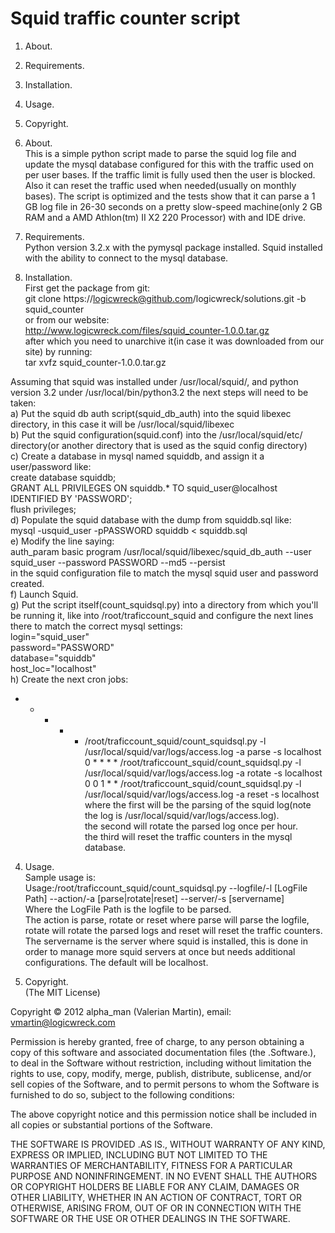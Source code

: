 Squid traffic counter script
======

1) About.<br />
2) Requirements.<br />
3) Installation.<br />
4) Usage.<br />
5) Copyright.<br />

1) About.<br />
This is a simple python script made to parse the squid log file and update the mysql database configured for this with the traffic used on per user bases. If the traffic limit is fully used then
the user is blocked. Also it can reset the traffic used when needed(usually on monthly bases). The script is optimized and the tests show that it can parse a 1 GB log file in 26-30 seconds on a
pretty slow-speed machine(only 2 GB RAM and a AMD Athlon(tm) II X2 220 Processor) with and IDE drive.

2) Requirements.<br />
Python version 3.2.x with the pymysql package installed.
Squid installed with the ability to connect to the mysql database.

3) Installation.<br />
First get the package from git:<br />
git clone https://logicwreck@github.com/logicwreck/solutions.git -b squid_counter<br />
or from our website:<br />
http://www.logicwreck.com/files/squid_counter-1.0.0.tar.gz<br />
after which you need to unarchive it(in case it was downloaded from our site) by running:<br />
tar xvfz squid_counter-1.0.0.tar.gz<br />

Assuming that squid was installed under /usr/local/squid/, and python version 3.2 under /usr/local/bin/python3.2 the next steps will need to be taken:<br />
 a) Put the squid db auth script(squid_db_auth) into the squid libexec directory, in this case it will be /usr/local/squid/libexec<br />
 b) Put the squid configuration(squid.conf) into the /usr/local/squid/etc/ directory(or another directory that is used as the squid config directory)<br />
 c) Create a database in mysql named squiddb, and assign it a user/password like:<br />
 create database squiddb;<br />
 GRANT ALL PRIVILEGES ON squiddb.* TO squid_user@localhost IDENTIFIED BY 'PASSWORD';<br />
 flush privileges;<br /> 
 d) Populate the squid database with the dump from squiddb.sql like:<br />
 mysql -usquid_user -pPASSWORD squiddb < squiddb.sql<br /> 
 e) Modify the line saying:<br />
 auth_param basic program /usr/local/squid/libexec/squid_db_auth --user squid_user --password PASSWORD --md5 --persist<br />
 in the squid configuration file to match the mysql squid user and password created.<br /> 
 f) Launch Squid.<br /> 
 g) Put the script itself(count_squidsql.py) into a directory from which you'll be running it, like into /root/traficcount_squid and configure the next lines there to match the correct mysql settings:<br />
 login="squid_user"<br />
 password="PASSWORD"<br />
 database="squiddb"<br />
 host_loc="localhost"<br />
 h) Create the next cron jobs:<br />
 * * * * * /root/traficcount_squid/count_squidsql.py -l /usr/local/squid/var/logs/access.log -a parse -s localhost<br />
 0 * * * * /root/traficcount_squid/count_squidsql.py -l /usr/local/squid/var/logs/access.log -a rotate -s localhost<br />
 0 0 1 * * /root/traficcount_squid/count_squidsql.py -l /usr/local/squid/var/logs/access.log -a reset -s localhost<br />
 where the first will be the parsing of the squid log(note the log is /usr/local/squid/var/logs/access.log).<br />
 the second will rotate the parsed log once per hour.<br />
 the third will reset the traffic counters in the mysql database.<br />

4) Usage.<br />
 Sample usage is:<br />
 Usage:/root/traficcount_squid/count_squidsql.py --logfile/-l [LogFile Path] --action/-a [parse|rotate|reset] --server/-s [servername]<br />
 Where the LogFile Path is the logfile to be parsed.<br />
 The action is parse, rotate or reset where parse will parse the logfile, rotate will rotate the parsed logs and reset will reset the traffic counters.<br />
 The servername is the server where squid is installed, this is done in order to manage more squid servers at once but needs additional configurations. The default will be localhost.<br />

5) Copyright.<br />
(The MIT License)<br />

Copyright © 2012 alpha_man (Valerian Martin), email: vmartin@logicwreck.com<br />

Permission is hereby granted, free of charge, to any person obtaining a copy of this software and associated documentation files (the .Software.), to deal in the Software without restriction, 
including without limitation the rights to use, copy, modify, merge, publish, distribute, sublicense, and/or sell copies of the Software, and to permit persons to whom the Software is furnished
to do so, subject to the following conditions:

The above copyright notice and this permission notice shall be included in all copies or substantial portions of the Software.

THE SOFTWARE IS PROVIDED .AS IS., WITHOUT WARRANTY OF ANY KIND, EXPRESS OR IMPLIED, INCLUDING BUT NOT LIMITED TO THE WARRANTIES OF MERCHANTABILITY, FITNESS FOR A PARTICULAR PURPOSE AND 
NONINFRINGEMENT. IN NO EVENT SHALL THE AUTHORS OR COPYRIGHT HOLDERS BE LIABLE FOR ANY CLAIM, DAMAGES OR OTHER LIABILITY, WHETHER IN AN ACTION OF CONTRACT, TORT OR OTHERWISE, ARISING FROM, OUT OF 
OR IN CONNECTION WITH THE SOFTWARE OR THE USE OR OTHER DEALINGS IN THE SOFTWARE.
